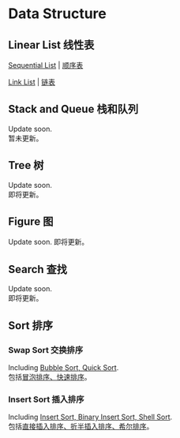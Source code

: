 # Data Structure

## Linear List 线性表

[Sequential List](https://github.com/Cohanbb/mycode/blob/main/cpp/DS/SeqList.cpp) |
[顺序表](https://github.com/Cohanbb/mycode/blob/main/cpp/DS/SeqList.cpp)

[Link List](https://github.com/Cohanbb/mycode/blob/main/cpp/DS/LinkList.cpp) | 
[链表](https://github.com/Cohanbb/mycode/blob/main/cpp/DS/LinkList.cpp)

## Stack and Queue 栈和队列

Update soon.  
暂未更新。  

## Tree 树

Update soon.  
即将更新。  

## Figure 图

Update soon.
即将更新。

## Search 查找

Update soon.  
即将更新。  

## Sort 排序

### Swap Sort 交换排序

Including [Bubble Sort, Quick Sort](https://github.com/Cohanbb/mycode/blob/main/cpp/DS/swap_sort.cpp).  
包括[冒泡排序、快速排序](https://github.com/Cohanbb/mycode/blob/main/cpp/DS/swap_sort.cpp)。

### Insert Sort 插入排序

Including [Insert Sort, Binary Insert Sort, Shell Sort](https://github.com/Cohanbb/mycode/blob/main/cpp/DS/insert_sort.cpp).   
包括[直接插入排序、折半插入排序、希尔排序](https://github.com/Cohanbb/mycode/blob/main/cpp/DS/insert_sort.cpp)。




